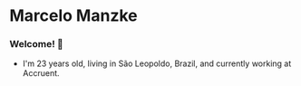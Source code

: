 # Marcelo Manzke 

### Welcome! 👋

- I'm 23 years old, living in São Leopoldo, Brazil, and currently working at Accruent.



<!---
KoolieM/KoolieM is a ✨ special ✨ repository because its `README.md` (this file) appears on your GitHub profile.
You can click the Preview link to take a look at your changes.
--->
